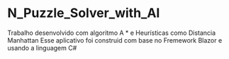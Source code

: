 # N_Puzzle_Solver_with_AI
Trabalho desenvolvido com algoritmo A * e Heurísticas como Distancia Manhattan 
Esse aplicativo foi construid com base no Fremework Blazor e usando a linguagem C#
